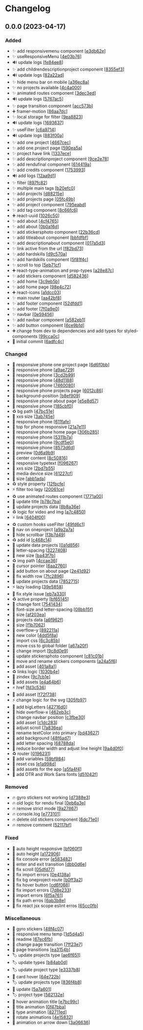 # Changelog

<a name="0.0.0"></a>
## 0.0.0 (2023-04-17)

### Added

- ✨ add responsivemenu component [[e3db62e](https://github.com/Sakoutecher/portfolio-newt/commit/e3db62e752f6326fd059c7169f01d56fec19ce40)]
- ✨ useResponsiveMenu [[4e03b76](https://github.com/Sakoutecher/portfolio-newt/commit/4e03b763a4859639075d703b5b857d1f1f3a4692)]
- 🔊 update logs [[fe84ee8](https://github.com/Sakoutecher/portfolio-newt/commit/fe84ee8daedbd7db4f74d357537329180c338ab2)]
- ✨ add childrendescriptionproject component [[8355ef3](https://github.com/Sakoutecher/portfolio-newt/commit/8355ef31d5e738842be6d0cca4d6b4defbcb56cc)]
- 🔊 update logs [[82a22ad](https://github.com/Sakoutecher/portfolio-newt/commit/82a22ad83482777c3d71d9bb849240678d9475ac)]
- ✨ hide menu bar on mobile [[a36ec8a](https://github.com/Sakoutecher/portfolio-newt/commit/a36ec8ad9861a66bf218558fd6e1940dc1f35151)]
- ✨ no projects available [[4c4a000](https://github.com/Sakoutecher/portfolio-newt/commit/4c4a0009332ccdfd9dfcf97ffd2802460534fbfb)]
- ✨ animated routes component [[3dec3ed](https://github.com/Sakoutecher/portfolio-newt/commit/3dec3eda65993dc1238dcc9d78643a9771d4bf5f)]
- 🔊 update logs [[5767ac5](https://github.com/Sakoutecher/portfolio-newt/commit/5767ac5acf1676000c5073eeddc6f780186f2068)]
- ✨ page transition component [[acc573b](https://github.com/Sakoutecher/portfolio-newt/commit/acc573b2a3a4b87e1092499e24f44d267e8e5983)]
- ➕ framer-motion [[86aa7dc](https://github.com/Sakoutecher/portfolio-newt/commit/86aa7dcf6139a76e159a3748058fd9949b03a188)]
- ✨ local storage for filter [[9ea8823](https://github.com/Sakoutecher/portfolio-newt/commit/9ea88234296346942dd9d61ceb505812eeda4593)]
- 🔊 update logs [[1693637](https://github.com/Sakoutecher/portfolio-newt/commit/1693637d6cf2ac7d99eaa3321af25265fb767215)]
- ✨ useFilter [[c6a9714](https://github.com/Sakoutecher/portfolio-newt/commit/c6a9714b4b2e83777de90b51f75861d217b82c3d)]
- 🔊 update logs [[883f00a](https://github.com/Sakoutecher/portfolio-newt/commit/883f00a0c60138d54907899cc25fb3fd86f51dd1)]
- ✨ add one project [[4667cec](https://github.com/Sakoutecher/portfolio-newt/commit/4667cec6f44a14d8fd592ce05664a4850cf4aee8)]
- ✨ add one project page [[590ea5a](https://github.com/Sakoutecher/portfolio-newt/commit/590ea5ad7783c10989446d2f845e4c8ef83b9b24)]
- ✨ project have link [[1337ece](https://github.com/Sakoutecher/portfolio-newt/commit/1337ece2d55ef91f05147b94af20be11bb6be2b6)]
- ✨ add descriptionproject component [[9ce2e78](https://github.com/Sakoutecher/portfolio-newt/commit/9ce2e78850abdfa4c38ce21696c8d144a06526f9)]
- ✨ add rendufinal component [[614419a](https://github.com/Sakoutecher/portfolio-newt/commit/614419a105ced1f4367a8ad17387849d4751ee94)]
- ✨ add credits component [[1753993](https://github.com/Sakoutecher/portfolio-newt/commit/175399363bf8f75daa9c9da5c292c3f0cfa74b67)]
- 🔊 add logs [[12aa9d1](https://github.com/Sakoutecher/portfolio-newt/commit/12aa9d1cc5d31a3533fb592af822601b3e798bcb)]
- ✨ filter [[897fc82](https://github.com/Sakoutecher/portfolio-newt/commit/897fc82c85ad279f68ce4e24c28854db700b2e30)]
- ✨ multiple main tags [[b20efc0](https://github.com/Sakoutecher/portfolio-newt/commit/b20efc05554489adf8a23efafbce19c18ef5e72d)]
- ✨ add projects [[d88215e](https://github.com/Sakoutecher/portfolio-newt/commit/d88215eeca0a118f926839cee5c737f4eb584e0c)]
- ✨ add projects page [[05fc49b](https://github.com/Sakoutecher/portfolio-newt/commit/05fc49be6ff17d65c85b6b23a1b9053411cee310)]
- ✨ add project component [[795eabd](https://github.com/Sakoutecher/portfolio-newt/commit/795eabd63183cbaf8003b64388c2894d9fcd2a2c)]
- ✨ add tag component [[8c66fc6](https://github.com/Sakoutecher/portfolio-newt/commit/8c66fc6588b3d319890cbf894ffe798a67b8c245)]
- ➕ react-uuid [[1026c50](https://github.com/Sakoutecher/portfolio-newt/commit/1026c50d284a7fb66ede13379b966ed0d0ff3acc)]
- ✨ add about [[4cf4765](https://github.com/Sakoutecher/portfolio-newt/commit/4cf4765df630988a04410b647fbaf84671f175eb)]
- ✨ add about [[0b0a16d](https://github.com/Sakoutecher/portfolio-newt/commit/0b0a16d1ac278b7cef4c7e93faee8acff13e778d)]
- ✨ add stickersphoto component [[22b36cd](https://github.com/Sakoutecher/portfolio-newt/commit/22b36cd158fd0b721bb5da40d1129d4f5aedeb63)]
- ✨ add titleabout component [[bbfdfbf](https://github.com/Sakoutecher/portfolio-newt/commit/bbfdfbf4a9baf4084555647ce824f5615ba4204e)]
- ✨ add descriptionabout component [[017a5d3](https://github.com/Sakoutecher/portfolio-newt/commit/017a5d3fd42ead5683814b8eeebe2ffa2570e66a)]
- ✨ link active from the url [[f82bd73](https://github.com/Sakoutecher/portfolio-newt/commit/f82bd731aca5e46d89490306d3cfadb22b2126db)]
- ✨ add hardskills [[d9c570a](https://github.com/Sakoutecher/portfolio-newt/commit/d9c570a66c4ef65c6e78c35a278abb632760da27)]
- ✨ add hardskills component [[5f81f4c](https://github.com/Sakoutecher/portfolio-newt/commit/5f81f4c4bcaff69ab70e5c77893f18dd58f85c2e)]
- ✨ scroll to top [[5eb71cf](https://github.com/Sakoutecher/portfolio-newt/commit/5eb71cfbf69de00b213bb24486022b3b97e0c0ef)]
- ➕ react-type-animation and prop-types [[a28e87c](https://github.com/Sakoutecher/portfolio-newt/commit/a28e87c96687cef8be2ffea2ff2d4706fcabe80c)]
- ✨ add stickers component [[d582436](https://github.com/Sakoutecher/portfolio-newt/commit/d58243631f254baf7a35446a071dc59180543e64)]
- ✨ add home [[3c9eb5b](https://github.com/Sakoutecher/portfolio-newt/commit/3c9eb5b65d6080f5114dbd19daac707049e009e0)]
- ✨ add home page [[98e4c72](https://github.com/Sakoutecher/portfolio-newt/commit/98e4c72ef6d1b7d4c95714dd715e435b621e80c8)]
- ➕ react-icons [[a1dcc03](https://github.com/Sakoutecher/portfolio-newt/commit/a1dcc036a1542ecf1a49ba7024bad014044be322)]
- ✨ main router [[aa42bf8](https://github.com/Sakoutecher/portfolio-newt/commit/aa42bf89cd78c69709a10f73213188d7d0d092fb)]
- ✨ add footer component [[52dfdd1](https://github.com/Sakoutecher/portfolio-newt/commit/52dfdd1cc3a8908a824462116ba06e73fb8bd0e5)]
- ✨ add footer [[7f0a9e0](https://github.com/Sakoutecher/portfolio-newt/commit/7f0a9e04dd146a9fe8a02d70a4154cd0f46c2eb1)]
- ✨ navbar [[0e59456](https://github.com/Sakoutecher/portfolio-newt/commit/0e5945632f11133e188184342d84d20d63941d64)]
- ✨ add navbar component [[a582eb1](https://github.com/Sakoutecher/portfolio-newt/commit/a582eb1a34e3612ce3ee4be9e85094f5b4c8fc00)]
- ✨ add button component [[6ce9b1d](https://github.com/Sakoutecher/portfolio-newt/commit/6ce9b1d5fd301e06bc721990f2f7b1deb7f9f6be)]
- ➕ change from dev to dependencies and add types for styled-components [[99cca0c](https://github.com/Sakoutecher/portfolio-newt/commit/99cca0cc29ae74373376d7425ad4830607c1e347)]
- 🎉 initial commit [[6adfc4c](https://github.com/Sakoutecher/portfolio-newt/commit/6adfc4c6b6c1a667e9addb05891d6f7b0d41bac0)]

### Changed

- 📱 responsive phone one project page [[6d6f0bb](https://github.com/Sakoutecher/portfolio-newt/commit/6d6f0bbe21007dd118877b6914e978cbc68e500c)]
- 📱 responsive phone [[a9ae729](https://github.com/Sakoutecher/portfolio-newt/commit/a9ae729fcc4318f7ff63756e57fcf8ba749c48c7)]
- 📱 responsive phone [[3cd2b99](https://github.com/Sakoutecher/portfolio-newt/commit/3cd2b999c62356b964afa0ca2a2f68b79de60629)]
- 📱 responsive phone [[48d1188](https://github.com/Sakoutecher/portfolio-newt/commit/48d1188d78977298c58ef32169563940aeb2afe4)]
- 📱 responsive phone [[7460080](https://github.com/Sakoutecher/portfolio-newt/commit/7460080ace9d692fd9f44cc6c27db71b4ee8533d)]
- 📱 responsive phone projects page [[6012c86](https://github.com/Sakoutecher/portfolio-newt/commit/6012c86e4695856b2f59b190e566784e20825dbb)]
- 💄 background-position [[b8ef909](https://github.com/Sakoutecher/portfolio-newt/commit/b8ef90903d3ea6b7afcb44a6c3b87459a17a62b7)]
- 📱 responsive phone about page [[e5e8d57](https://github.com/Sakoutecher/portfolio-newt/commit/e5e8d57d6227c744c27c7990bb283e3b728b8324)]
- 📱 responsive phone [[185cbf0](https://github.com/Sakoutecher/portfolio-newt/commit/185cbf0a35e87640dfa44d750c861f108d8d2c82)]
- ♻️ bg path [[47bc51e](https://github.com/Sakoutecher/portfolio-newt/commit/47bc51e8c850d2f804512c00cd4abd15783d37c9)]
- 🔧 xxs size [[3ab745e](https://github.com/Sakoutecher/portfolio-newt/commit/3ab745eedd78fc7e0ca50260653a6348f37d1276)]
- 📱 responsive phone [[611fafe](https://github.com/Sakoutecher/portfolio-newt/commit/611fafefd67ea0ad9d6de9b8b49eecaa72f22e0e)]
- 💄 top for phone responsive [[21a7e11](https://github.com/Sakoutecher/portfolio-newt/commit/21a7e115355d53aa444a82692cf48092ab8fa7fe)]
- 📱 responsive phone home page [[306b285](https://github.com/Sakoutecher/portfolio-newt/commit/306b285b6e3ca550ceb6ffaa078265817c7972ea)]
- 📱 responsive phone [[5311b7a](https://github.com/Sakoutecher/portfolio-newt/commit/5311b7a26d0b9fa30c986d2bff1fe03fdc169fd0)]
- 📱 responsive phone [[9cdf5e0](https://github.com/Sakoutecher/portfolio-newt/commit/9cdf5e02fd0839eea782b32dcfc2ac9f61205645)]
- 📱 responsive phone [[8573d6d](https://github.com/Sakoutecher/portfolio-newt/commit/8573d6d68a6e5335e6e1f11fd70e34a90a0b8006)]
- 🍱 preview [[0d6a9b9](https://github.com/Sakoutecher/portfolio-newt/commit/0d6a9b94d0678a33f3ef0311c5111945723ab0ec)]
- 💄 center content [[8c50816](https://github.com/Sakoutecher/portfolio-newt/commit/8c50816360ecd3539639870ea90eccddff6950e5)]
- 📱 responsive typetext [[f096267](https://github.com/Sakoutecher/portfolio-newt/commit/f0962671631d37bcfe9b3795be034c2268dc548d)]
- 🔧 xxs size [[2bd7b55](https://github.com/Sakoutecher/portfolio-newt/commit/2bd7b55529db4ecd7bb19d78e2ba283e8bf96008)]
- 🔧 media device size [[61227cf](https://github.com/Sakoutecher/portfolio-newt/commit/61227cf87dcf8b90d4a0124f9d166fbe212dae9e)]
- 🔧 size [[abb1ada](https://github.com/Sakoutecher/portfolio-newt/commit/abb1ada688d2dfcc9131bb75efe076c6b2e7f836)]
- ♻️ style property [[12fbcfe](https://github.com/Sakoutecher/portfolio-newt/commit/12fbcfed42131c09bd0b47702fca1c92229362f6)]
- ⚡ filter too lagy [[20061ce](https://github.com/Sakoutecher/portfolio-newt/commit/20061ce6bdb378b857fd7f04616266b177a54ea0)]
- ♻️ use animated routes component [[1771a00](https://github.com/Sakoutecher/portfolio-newt/commit/1771a007d269585ac29aba261bd0d13f44fc28f2)]
- 💬 update title [[b78c7ba](https://github.com/Sakoutecher/portfolio-newt/commit/b78c7ba5d94868339f1ba885736b6d34273c5cc2)]
- 💬 update projects data [[8b8a36e](https://github.com/Sakoutecher/portfolio-newt/commit/8b8a36e010807dd4c4810ebe9f2fe7238b277de9)]
- ♻️ logic for video and img [[a7c4850](https://github.com/Sakoutecher/portfolio-newt/commit/a7c4850a71d5c735537e630d777c916ef2db8be6)]
- ⚡ link [[6404f00](https://github.com/Sakoutecher/portfolio-newt/commit/6404f0043d50823578ea9a4d1d168d61586fa61d)]
- ♻️ custom hooks useFilter [[49fd6c1](https://github.com/Sakoutecher/portfolio-newt/commit/49fd6c164ec2ead80e06b19f9fae41e59536419f)]
- 💄 nav on oneproject [[a9a2a7a](https://github.com/Sakoutecher/portfolio-newt/commit/a9a2a7afe9e1129af9c94ad6a7d4c76b255825df)]
- 💄 hide scrollbar [[f3b7d49](https://github.com/Sakoutecher/portfolio-newt/commit/f3b7d49be5f25a61d7326b9d7edeec640c7ef182)]
- ♻️ add id [[c468c14](https://github.com/Sakoutecher/portfolio-newt/commit/c468c1430f0dd5301276905b572494e601d54dbe)]
- 💬 update data projects [[0a1d856](https://github.com/Sakoutecher/portfolio-newt/commit/0a1d856c6a5eca369771a13568142ea83c516f2f)]
- 💄 letter-spacing [[3227408](https://github.com/Sakoutecher/portfolio-newt/commit/3227408adb099cc2caead239806342b74c4a1437)]
- 🔧 new size [[ba43f7b](https://github.com/Sakoutecher/portfolio-newt/commit/ba43f7bba2b9aa733bfab5f585778c033f249ae4)]
- ♻️ img path [[4ccae36](https://github.com/Sakoutecher/portfolio-newt/commit/4ccae36c513337719c9b915a1546aabc5db6ccc3)]
- 💄 cursor pointer [[6aa2760](https://github.com/Sakoutecher/portfolio-newt/commit/6aa276044451af821ac63f9bc8807e177ef03b0f)]
- 💄 add button on about page [[2e41d92](https://github.com/Sakoutecher/portfolio-newt/commit/2e41d92894cfee9deae6c864eb31430bc636e47f)]
- 💄 fix width row [[7fc2896](https://github.com/Sakoutecher/portfolio-newt/commit/7fc28967fbf72da77a3432340cb8e0f1aa65c66d)]
- 💬 update projects data [[7852715](https://github.com/Sakoutecher/portfolio-newt/commit/78527159d8b59b1b288a17bcaa8b7926719503b0)]
- ⚡ lazy loading [[39e5858](https://github.com/Sakoutecher/portfolio-newt/commit/39e58589468805bf0a4054bfe99cd6d291225f1b)]
- 💄 fix style issue [[eb7a330](https://github.com/Sakoutecher/portfolio-newt/commit/eb7a3306e653c44115d62133fccefac4a64d1c2b)]
- ♻️ active property [[bf65145](https://github.com/Sakoutecher/portfolio-newt/commit/bf65145d88f56179fdce9e1069304f5d9c9289ba)]
- 💄 change font [[7541434](https://github.com/Sakoutecher/portfolio-newt/commit/7541434272e2a997dedd68ab314dbcd67b597171)]
- 💄 font-size and letter-spacing [[08bb15f](https://github.com/Sakoutecher/portfolio-newt/commit/08bb15fdb04e658c3a65ac83f3cf60ad5cb0bccf)]
- 💄 size [[af203ea](https://github.com/Sakoutecher/portfolio-newt/commit/af203ea0898d7a7fdb629bb7dbc49dd9198c7b75)]
- 💬 projects data [[a6f962f](https://github.com/Sakoutecher/portfolio-newt/commit/a6f962f9879f36c3fea412faeed8955da5946769)]
- 💄 size [[f1b7062](https://github.com/Sakoutecher/portfolio-newt/commit/f1b706259d3830860c8c8373380417ada4aefaa9)]
- 💄 overflow-y [[892211a](https://github.com/Sakoutecher/portfolio-newt/commit/892211af0e2fadc0312d8ad189ef2114c972a85b)]
- 🔧 new color [[4dd5f8a](https://github.com/Sakoutecher/portfolio-newt/commit/4dd5f8a3d955363a1a3deaf0b158ccb5a915c17a)]
- 🚚 import css [[6c3c85b](https://github.com/Sakoutecher/portfolio-newt/commit/6c3c85bb0f7ce4a4a97a7d894a657727071aa369)]
- 🚚 move css to global folder [[a67a20f](https://github.com/Sakoutecher/portfolio-newt/commit/a67a20fcd6537193b1960c2d76e7c2cb2a163aee)]
- 🚚 change import [[9c8d0e9](https://github.com/Sakoutecher/portfolio-newt/commit/9c8d0e9bbe32970b3e850eb8bae074de4ac0f208)]
- 💄 update stickersphoto component [[c81c01b](https://github.com/Sakoutecher/portfolio-newt/commit/c81c01b720a4373da41f93d6db795e417e0cf777)]
- 🚚 move and rename stickers components [[a24a5f6](https://github.com/Sakoutecher/portfolio-newt/commit/a24a5f6293de047d483f6b8f652bf349146c9cac)]
- 🍱 add asset [[401a8a1](https://github.com/Sakoutecher/portfolio-newt/commit/401a8a1834e2492330ecde2c7800f8c47ad4887f)]
- ♻️ links logic [[1030b4e](https://github.com/Sakoutecher/portfolio-newt/commit/1030b4ebfa31e7b1707dcc15418064a6a40ba2f9)]
- 💄 zindex [[9c7cb1e](https://github.com/Sakoutecher/portfolio-newt/commit/9c7cb1e9c19b33e71dcf18f4a893a8d8245c6db6)]
- 🍱 add assets [[e4a64b6](https://github.com/Sakoutecher/portfolio-newt/commit/e4a64b66725e51f19aa2825fcb6b0ce339d2ce6f)]
- ⚡ href [[fd3c536](https://github.com/Sakoutecher/portfolio-newt/commit/fd3c53645f477ebb9ee4ba272ec88af063a04017)]
- 🍱 add asset [[f72f738](https://github.com/Sakoutecher/portfolio-newt/commit/f72f738f74a11fe2395425edd403bc33c5ef54b6)]
- ⚡ change logic for the svg [[305fb97](https://github.com/Sakoutecher/portfolio-newt/commit/305fb97cff8a0d3bfea09829a7412f03f573e0f4)]
- 🔧 add bigLetters [[42716d0](https://github.com/Sakoutecher/portfolio-newt/commit/42716d0467efc4ae812822749e96a8ada5d4185a)]
- 💄 hide overflow-x [[462eb3c](https://github.com/Sakoutecher/portfolio-newt/commit/462eb3c109f35d74763c53a067e4f91f248c1d15)]
- 💄 change navbar position [[c3fbe30](https://github.com/Sakoutecher/portfolio-newt/commit/c3fbe3051cad717c3aaba44d3f8dae16a0a22059)]
- 🍱 add asset [[c1dc283](https://github.com/Sakoutecher/portfolio-newt/commit/c1dc283b086ff2db7587db3e77581ab8ed6f17aa)]
- 💄 adjust scroll [[7a836ea](https://github.com/Sakoutecher/portfolio-newt/commit/7a836eaeb2014d34273840b8f11b809c0a2bd529)]
- 🚚 rename textColor into primary [[bd43627](https://github.com/Sakoutecher/portfolio-newt/commit/bd4362752461dfb1bb9373895d5773fe5b591b0c)]
- 💄 add background [[48f6ad7](https://github.com/Sakoutecher/portfolio-newt/commit/48f6ad7f4621a3ccbb85d63393ffe890472c5de2)]
- 💄 add letter spacing [[68788da](https://github.com/Sakoutecher/portfolio-newt/commit/68788da550ac3b6d5ca14e667ab0d690e2ee110c)]
- 💄 reduce border width and adjust line height [[9a4d0f0](https://github.com/Sakoutecher/portfolio-newt/commit/9a4d0f07ea8b1c71478c3a1cc80ab0868672666d)]
- ♻️ router [[0196231](https://github.com/Sakoutecher/portfolio-newt/commit/0196231322dde1ca5d1ef129d20acfb48170e259)]
- 🔧 add variables [[59bf984](https://github.com/Sakoutecher/portfolio-newt/commit/59bf98407d8a30df88a5d804315ccd7ebd9f0bc4)]
- 💄 reset css [[e1a998d](https://github.com/Sakoutecher/portfolio-newt/commit/e1a998d9af320ffc9ff25e4f7d431708b55d452a)]
- 🍱 add assets for the app [[a5fa4f4](https://github.com/Sakoutecher/portfolio-newt/commit/a5fa4f4139550529e89871875cb183fd8d610709)]
- 💄 add OTR and Work Sans fonts [[d51042f](https://github.com/Sakoutecher/portfolio-newt/commit/d51042fde15805550e1c9c56654803d9a71d0cc3)]

### Removed

- 🔥 gyro stickers not working [[d7388e3](https://github.com/Sakoutecher/portfolio-newt/commit/d7388e342e9c091b94cfaa9a408fe8cdecbc5282)]
- 🔥 old logic for rendu final [[0eb6a3e](https://github.com/Sakoutecher/portfolio-newt/commit/0eb6a3eebff3247810e66097b9215f63372df913)]
- 🔥 remove strict mode [[9a27867](https://github.com/Sakoutecher/portfolio-newt/commit/9a278672afe4f8e6bc53143cadc0e73c2660d2ec)]
- 🔥 console.log [[e773101](https://github.com/Sakoutecher/portfolio-newt/commit/e773101fb639374dd7b0cc3dbc209100d953cf91)]
- 🔥 delete old stickers component [[6dc71e0](https://github.com/Sakoutecher/portfolio-newt/commit/6dc71e0ea0f582eafb25693cb26530aa23ff6d6c)]
- 🔥 remove comment [[52117bf](https://github.com/Sakoutecher/portfolio-newt/commit/52117bf9a1400931b0f743274016aa05fe477d34)]

### Fixed

- 🐛 auto height responsive [[bf060f1](https://github.com/Sakoutecher/portfolio-newt/commit/bf060f1c0a07cb4a14a5afe6623951e3454d2430)]
- 🐛 auto height [[a172906](https://github.com/Sakoutecher/portfolio-newt/commit/a172906ddfc1aa4fa9ef2b937d9ef659a61d126d)]
- 🐛 fix console error [[e583482](https://github.com/Sakoutecher/portfolio-newt/commit/e583482b95eedcacb5eb3e12368c8cee557c7f42)]
- 🐛 enter and exit transition [[dbb0d6e](https://github.com/Sakoutecher/portfolio-newt/commit/dbb0d6eb5de7df06cf33d094180243d94a48a187)]
- 🐛 fix scroll [[05dfd77](https://github.com/Sakoutecher/portfolio-newt/commit/05dfd77c8b43bfaf1df48fd7c2513fed4b244b4e)]
- 🐛 fix import errors [[0e4138a](https://github.com/Sakoutecher/portfolio-newt/commit/0e4138aeed0db1cb830854b200a45f5b21194eaf)]
- 🐛 fix bg oneproject route [[b0ff3a2](https://github.com/Sakoutecher/portfolio-newt/commit/b0ff3a242f8de2c25369df0ccc7aeec8384428b7)]
- 🐛 fix hover button [[cd6f068](https://github.com/Sakoutecher/portfolio-newt/commit/cd6f0687cb403d73c0b28418d6a94accd3cd31f6)]
- 🐛 fix import errors [[7d8e233](https://github.com/Sakoutecher/portfolio-newt/commit/7d8e2333af43903e180d2a5cfd5c0126073e6b4a)]
- 🐛 import errors [[6f5a761](https://github.com/Sakoutecher/portfolio-newt/commit/6f5a761b34a36963cfc1cf80a423428a7cc6af9b)]
- 🐛 fix path erros [[6ab3b8e](https://github.com/Sakoutecher/portfolio-newt/commit/6ab3b8e8cac50c9e78183ec605383c2811cabfb8)]
- 🐛 fix react jsx scope eslint erros [[65cc0fb](https://github.com/Sakoutecher/portfolio-newt/commit/65cc0fbf8933babff627a8436a994e29c8638ae4)]

### Miscellaneous

- 🚧 gyro stickers [[48f4c07](https://github.com/Sakoutecher/portfolio-newt/commit/48f4c07c68b30361fbcfa4b8b6309603823b5202)]
- 🚧 responsive menu temp [[1d5d4a5](https://github.com/Sakoutecher/portfolio-newt/commit/1d5d4a5053d8b09ae54b6a6b2523726b54d8cbf1)]
- 📝 readme [[67ec6fb](https://github.com/Sakoutecher/portfolio-newt/commit/67ec6fba69b5a80571ab54d8316625b6e594f69b)]
- 💫 change page transition [[7ff23e7](https://github.com/Sakoutecher/portfolio-newt/commit/7ff23e7a2390d84ecf9f3930ccd430fc117d8e3e)]
- 💫 page transitions [[ea3154b](https://github.com/Sakoutecher/portfolio-newt/commit/ea3154b83e55b2245f32bb25fad6c59c2dced572)]
- 🏷️ update projects type [[ae6f651](https://github.com/Sakoutecher/portfolio-newt/commit/ae6f651405890eac84d0f8756e6edcf802be8931)]
- 🏷️ update types [[b84ab0d](https://github.com/Sakoutecher/portfolio-newt/commit/b84ab0d7c8d0c0c663140d03aa6d757590e5a15b)]
- 🏷️ update project type [[e3337b8](https://github.com/Sakoutecher/portfolio-newt/commit/e3337b84d7719695a63fb35c4230d50c1873f774)]
- 💫 card hover [[64e722b](https://github.com/Sakoutecher/portfolio-newt/commit/64e722bb9f930b443f61d1615db4c2acc8dd8a33)]
- 🏷️ update projects type [[836f4b8](https://github.com/Sakoutecher/portfolio-newt/commit/836f4b8d5851ce9aa7759ae15b39e50753992e86)]
- 🙈 update [[5a7a601](https://github.com/Sakoutecher/portfolio-newt/commit/5a7a601fbc8ada4fcdcd45d8895be4be50af1990)]
- 🏷️ project type [[562132e](https://github.com/Sakoutecher/portfolio-newt/commit/562132e0153f87addeca2f3c819a69e1450bf17e)]
- 💫 hover animation title [[e7bc99c](https://github.com/Sakoutecher/portfolio-newt/commit/e7bc99c01c495139711e8ce7426cb40beb26c458)]
- 💫 title animation [[0f47bba](https://github.com/Sakoutecher/portfolio-newt/commit/0f47bbae6e6e8ed9fc64fe5c3d15a2b7646eb2e1)]
- 💫 type animation [[82711ed](https://github.com/Sakoutecher/portfolio-newt/commit/82711ed49ddd69887555be829eb7f04d72da1f72)]
- 💫 rotate animations [[4e15832](https://github.com/Sakoutecher/portfolio-newt/commit/4e1583241ba0e88d04a71ad59c9ff2114974b09a)]
- 💫 animation on arrow down [[3a06636](https://github.com/Sakoutecher/portfolio-newt/commit/3a06636ab689efec46fb851e10c6657ad33a58f3)]


